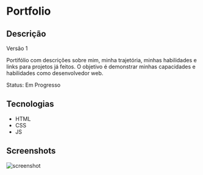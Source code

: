 # Portfolio
## Descrição
Versão 1

Portifólio com descrições sobre mim, minha trajetória, minhas habilidades e links para projetos já feitos.
O objetivo é demonstrar minhas capacidades e habilidades como desenvolvedor web.

Status: Em Progresso

## Tecnologias
- HTML
- CSS
- JS

## Screenshots
![screenshot](https://user-images.githubusercontent.com/123817885/227016791-213ebc59-0558-43b2-a78a-76fdabedb408.png)
